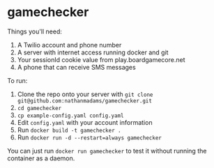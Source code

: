 # gamechecker

Things you'll need:

1. A Twilio account and phone number
2. A server with internet access running docker and git
3. Your sessionId cookie value from play.boardgamecore.net
4. A phone that can receive SMS messages

To run:

1. Clone the repo onto your server with `git clone git@github.com:nathanmadams/gamechecker.git`
2. `cd gamechecker`
3. `cp example-config.yaml config.yaml`
4. Edit `config.yaml` with your account information
5. Run `docker build -t gamechecker .`
6. Run `docker run -d --restart=always gamechecker`

You can just run `docker run gamechecker` to test it without running the container as a daemon.

